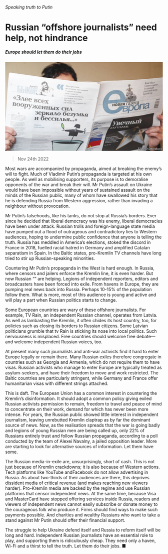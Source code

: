 ###### Speaking truth to Putin

# Russian “offshore journalists” need help, not hindrance 

##### Europe should let them do their jobs 

![image](images/20221126_LDP002.jpg) 

> Nov 24th 2022 

Most wars are accompanied by propaganda, aimed at breaking the enemy’s will to fight. Much of Vladimir Putin’s propaganda is targeted at his own people. As well as mobilising supporters, its purpose is to demoralise opponents of the war and break their will. Mr Putin’s assault on Ukraine would have been impossible without years of sustained assault on the minds of the Russian public, many of whom have swallowed his story that he is defending Russia from Western aggression, rather than invading a neighbour without provocation. 

Mr Putin’s falsehoods, like his tanks, do not stop at Russia’s borders. Ever since he decided that liberal democracy was his enemy, liberal democracies have been under attack. Russian trolls and foreign-language state media have pumped out a flood of outrageous and contradictory lies to Western audiences, hoping to undermine public confidence that anyone is telling the truth. Russia has meddled in America’s elections, stoked the  discord in France in 2018, fuelled racial hatred in Germany and amplified Catalan separatism in Spain. In the Baltic states, pro-Kremlin TV channels have long tried to stir up Russian-speaking minorities.

Countering Mr Putin’s propaganda in the West is hard enough. In Russia, where censors and jailers enforce the Kremlin line, it is even harder. But now Russian “” are helping. Legions of independent reporters, editors and broadcasters have been forced into exile. From havens in Europe, they are pumping real news back into Russia. Perhaps 10-15% of the population follow them. What is more, most of this audience is young and active and will play a part when Russian politics starts to change.

Some European countries are wary of these offshore journalists. For example, TV Rain, an independent Russian channel, operates from Latvia. As well as lambasting the Kremlin, it often chides its host country, too, for policies such as closing its borders to Russian citizens. Some Latvian politicians grumble that tv Rain is sticking its nose into local politics. Such nervousness is misplaced. Free countries should welcome free debate—and welcome independent Russian voices, too. 

At present many such journalists and anti-war activists find it hard to enter Europe legally or remain there. Many Russian exiles therefore congregate in countries such as Georgia and Armenia, which do not require them to have visas. Russian activists who manage to enter Europe are typically treated as asylum-seekers, and have their freedom to move and work restricted. The Baltic countries are particularly stringent, while Germany and France offer humanitarian visas with different strings attached.

This is daft. The European Union has a common interest in countering the Kremlin’s disinformation. It should adopt a common policy giving exiled Russian activists permission to remain, freedom to travel and peace of mind to concentrate on their work, demand for which has never been more intense. For years, the Russian public showed little interest in independent journalism, leaving unrebutted Kremlin claptrap as by far the dominant source of news. Now, as the realisation spreads that the war is going badly and legions of young Russian men are being called up, only 22% of Russians entirely trust and follow Russian propaganda, according to a poll conducted by the team of Alexei Navalny, a jailed opposition leader. More are starting to look for alternative sources of information. Let them have some. 

The Russian media-in-exile are, unsurprisingly, short of cash. This is not just because of Kremlin crackdowns; it is also because of Western actions. Tech platforms like YouTube andFacebook do not allow advertising in Russia. As about two-thirds of their audiences are there, this deprives dissident media of critical revenue (and makes reaching new viewers harder). Pro-Kremlin media are backed by the regime and use Russian platforms that censor independent news. At the same time, because Visa and MasterCard have stopped offering services inside Russia, readers and viewers of independent news cannot easily subscribe or donate money to the courageous folk who produce it. Firms should find ways to make such payments possible. And charities and wealthy Russians who want to take a stand against Mr Putin should offer their financial support. 

The struggle to help Ukraine defend itself and Russia to reform itself will be long and hard. Independent Russian journalists have an essential role to play, and supporting them is ridiculously cheap. They need only a haven, Wi-Fi and a thirst to tell the truth. Let them do their jobs. ■

